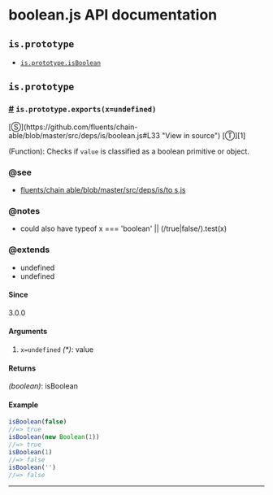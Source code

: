 # boolean.js API documentation

<!-- div class="toc-container" -->

<!-- div -->

## `is.prototype`
* <a href="#is-prototype-isBoolean">`is.prototype.isBoolean`</a>

<!-- /div -->

<!-- /div -->

<!-- div class="doc-container" -->

<!-- div -->

## `is.prototype`

<!-- div -->

<h3 id="is-prototype-isBoolean"><a href="#is-prototype-isBoolean">#</a>&nbsp;<code>is.prototype.exports(x=undefined)</code></h3>
[&#x24C8;](https://github.com/fluents/chain-able/blob/master/src/deps/is/boolean.js#L33 "View in source") [&#x24C9;][1]

(Function): Checks if `value` is classified as a boolean primitive or object.


### @see 

* <a href="https://github.com/fluents/chain-able/blob/master/src/deps/is/toS.js">fluents/chain able/blob/master/src/deps/is/to s.js</a>

### @notes 

* could also have typeof x === 'boolean' || (/true|false/).test(x)
 

### @extends 

* undefined
* undefined


#### Since
3.0.0

#### Arguments
1. `x=undefined` *(&#42;)*: value

#### Returns
*(boolean)*: isBoolean

#### Example
```js
isBoolean(false)
//=> true
isBoolean(new Boolean(1))
//=> true
isBoolean(1)
//=> false
isBoolean('')
//=> false

```
---

<!-- /div -->

<!-- /div -->

<!-- /div -->

 [1]: #is.prototype "Jump back to the TOC."
